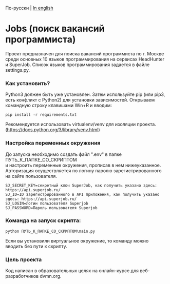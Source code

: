 По-русски | [In english](docs_eng/README.md)

# Jobs (поиск вакансий программиста)

Проект предназначен для поиска вакансий программиста по г. Москве среди основных 10 языков программирования 
на сервисах HeadHunter и SuperJob.
Список языков программирования задается в файле settings.py.


### Как установить?

Python3 должен быть уже установлен. 
Затем используйте pip (или pip3, есть конфликт с Python2) для установки зависимостей.
Открываем командную строку клавишами Win+R и вводим:
```
pip install -r requirements.txt
```
Рекомендуется использовать virtualenv/venv для изоляции проекта.
(https://docs.python.org/3/library/venv.html)


### Настройка переменных окружения

До запуска необходимо создать файл ".env" в папке ПУТЬ_К_ПАПКЕ_СО_СКРИПТОМ\
и настроить переменные окружения, прописав в нем нижеуказанное.
Авторизация осуществляется по логину паролю зарегистрированного на сайте пользователя. 
```
SJ_SECRET_KEY=секретный ключ SuperJob, как получить указано здесь: https://api.superjob.ru/
SJ_ID=ID зарегистрированного в API приложения, как получить указано здесь: https://api.superjob.ru/
SJ_LOGIN=Логин пользователя Superjob
SJ_PASSWORD=Пароль пользователя Superjob
```


### Команда на запуск скрипта:
```
python ПУТЬ_К_ПАПКЕ_СО_СКРИПТОМ\main.py 
```
Если вы установили виртуальное окружение, то команду можно вводить без пути к скрипту.


### Цель проекта
Код написан в образовательных целях на онлайн-курсе для веб-разработчиков dvmn.org.
